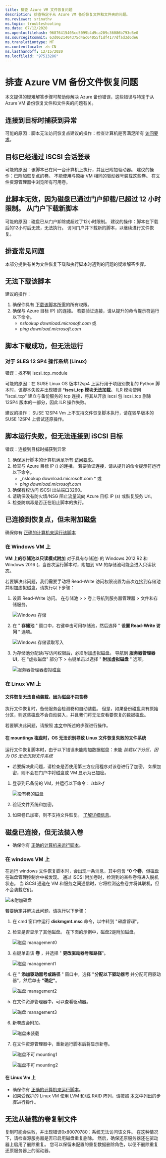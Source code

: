 ```yaml
---
title: 排查 Azure VM 文件恢复问题
description: 排查特定于从 Azure VM 备份恢复文件和文件夹的问题。
ms.reviewer: srinathv
ms.topic: troubleshooting
ms.date: 07/12/2020
ms.openlocfilehash: 96876415405cc5099b4d9ca209c36086b793d6e0
ms.sourcegitcommit: 63d0621404375d4ac64055f1df4177dfad3d6de6
ms.translationtype: MT
ms.contentlocale: zh-CN
ms.lasthandoff: 12/15/2020
ms.locfileid: "97513286"
---
```

# <a name="troubleshooting-issues-in-file-recovery-of-azure-vm-backup"></a>排查 Azure VM 备份文件恢复问题

本文提供的疑难解答步骤可帮助你解决 Azure 备份错误，这些错误与特定于从 Azure VM 备份恢复文件和文件夹的问题有关。 

## <a name="exception-caught-while-connecting-to-target"></a>连接到目标时捕获到异常

可能的原因：脚本无法访问恢复点建议的操作：检查计算机是否满足所有 [访问要求](https://docs.microsoft.com/azure/backup/backup-azure-restore-files-from-vm#step-4-access-requirements-to-successfully-run-the-script)。

## <a name="the-target-has-already-been-logged-in-via-an-iscsi-session"></a>目标已经通过 iSCSI 会话登录

可能的原因：该脚本已在同一台计算机上执行，并且已附加驱动器。
建议的操作：已附加恢复点的卷。 不能使用与原始 VM 相同的驱动器号装载这些卷。 在文件资源管理器中浏览所有可用卷。

## <a name="this-script-is-invalid-because-the-disks-have-been-dismounted-via-portalexceeded-the-12-hr-limit-download-a-new-script-from-the-portal"></a>此脚本无效，因为磁盘已通过门户卸载/已超过 12 小时限制。 从门户下载新脚本

可能的原因：磁盘已从门户卸除或超过了12小时限制。
建议的操作：脚本在下载后的12小时后无效，无法执行。 访问门户并下载新的脚本，以继续进行文件恢复。

## <a name="troubleshooting-common-issues"></a>排查常见问题

本部分提供有关为文件恢复下载和执行脚本时遇到的问题的疑难解答步骤。

## <a name="cannot-download-the-script"></a>无法下载该脚本

建议的操作：

1. 确保你具有 [下载该脚本所需](https://docs.microsoft.com/azure/backup/backup-azure-restore-files-from-vm#select-recovery-point-who-can-generate-script)的所有权限。
2. 确保与 Azure 目标 IP)  (的连接。
若要验证连接，请从提升的命令提示符运行以下命令。 
    - *nslookup download.microsoft.com* 或
    - *ping download.microsoft.com*

## <a name="the-script-downloads-successfully-but-fails-to-run"></a>脚本下载成功，但无法运行

### <a name="for-sles-12-sp4-os-linux"></a>对于 SLES 12 SP4 操作系统 (Linux) 

错误：找不到 iscsi_tcp_module

可能的原因：在 SUSE Linux OS 版本12sp4 上运行用于项级别恢复的 Python 脚本时，该脚本失败并出现错误 ***iscsi_tcp 模块无法加载**。 ILR 模块使用 "iscsi_tcp" 建立与备份服务的 tcp 连接，将其从开放 iscsi 包 iscsi_tcp 删除12SP4 版本的一部分，因此 ILR 操作失败。

建议的操作： SUSE 12SP4 Vm 上不支持文件恢复脚本执行，请在较早版本的 SUSE 12SP4 上尝试还原操作。

## <a name="the-script-runs-but-connection-to-iscsi-target-failed"></a>脚本运行失败，但无法连接到 iSCSI 目标

错误：连接到目标时捕获到异常

1. 确保运行脚本的计算机满足所有 [访问要求](https://docs.microsoft.com/azure/backup/backup-azure-restore-files-from-vm#step-4-access-requirements-to-successfully-run-the-script)。
2. 检查与 Azure 目标 IP () 的连接。
若要验证连接，请从提升的命令提示符运行以下命令。 
    - _nslookup download.microsoft.com * 或<br>
    - *ping download.microsoft.com*
3. 确保有权访问 iSCSI 出站端口3260。
4. 请确保没有防火墙/NSG 阻止流量流向 Azure 目标 IP (s) 或恢复服务 Url。
5. 检查防病毒是否正在阻止脚本的执行。

## <a name="connected-to-recovery-point-but-disks-did-not-get-attached"></a>已连接到恢复点，但未附加磁盘

确保你有 [正确的计算机来运行该脚本](https://docs.microsoft.com/azure/backup/backup-azure-restore-files-from-vm#step-2-ensure-the-machine-meets-the-requirements-before-executing-the-script)

### <a name="on-windows-vm"></a>在 Windows VM 上

**VM 上的存储池以只读模式附加** 对于具有存储池) 的 Windows 2012 R2 和 Windows 2016 (，当首次运行脚本时，附加到 VM 的存储池可能会进入只读状态。

若要解决此问题，我们需要手动将 Read-Write 访问权限设置为首次连接到存储池并附加虚拟磁盘，请执行以下步骤：

1. 设置 Read-Write 访问。
在存储池 > > 卷上导航到服务器管理器 > 文件和存储服务。

   ![Windows 存储](./media/backup-azure-restore-files-from-vm/windows-storage-1.png)

2. 在 " **存储池** " 窗口中，右键单击可用存储池，然后选择 " **设置 Read-Write 访问** " 选项。

   ![Windows 存储读取写入](./media/backup-azure-restore-files-from-vm/windows-storage-read-write-2.png)

3. 为存储池分配读/写访问权限后，必须附加虚拟磁盘。
导航到 **服务器管理器 UI**，在 "虚拟磁盘" 部分下 > 右键单击以选择 " **附加虚拟磁盘** " 选项。

   ![服务器管理器虚拟磁盘](./media/backup-azure-restore-files-from-vm/server-manager-virtual-disk-3.png)

### <a name="on-linux-vm"></a>在 Linux VM 上

#### <a name="file-recovery-fails-to-auto-mount-because-disk-does-not-contain-volumes"></a>文件恢复无法自动装载，因为磁盘不包含卷

执行文件恢复时，备份服务会检测卷和自动装载。 但是，如果备份磁盘具有原始分区，则这些磁盘不会自动装入，并且我们将无法查看要恢复的数据磁盘。

若要解决此问题，请按照 [本文](https://docs.microsoft.com/azure/backup/backup-azure-restore-files-from-vm#lvmraid-arrays-for-linux-vms)中所述的步骤进行操作。
 
#### <a name="os-could-not-identify-the-filesystem-causing-linux-file-recovery-to-fail-while-mountings-disks"></a>在 mountings 磁盘时，OS 无法识别导致 Linux 文件恢复失败的文件系统

运行文件恢复脚本时，由于以下错误未能附加数据磁盘：未能 *装载以下分区，因为 OS 无法识别文件系统*

- 若要解决此问题，请检查是否使用第三方应用程序对该卷进行了加密。 如果加密，则不会在门户中将磁盘或 VM 显示为已加密。
1. 登录到已备份的 VM，并运行以下命令： *lsblk-f*<br>

   ![没有卷的磁盘](./media/backup-azure-restore-files-from-vm/disk-without-volume-5.png)

2. 验证文件系统和加密。
3. 如果卷已加密，则不支持文件恢复。 [了解详细信息](https://docs.microsoft.com/azure/backup/backup-support-matrix-iaas#support-for-file-level-restore)。

## <a name="disks-are-attached-but-unable-to-mount-volumes"></a>磁盘已连接，但无法装入卷

- 确保你有 [正确的计算机来运行脚本](https://docs.microsoft.com/azure/backup/backup-azure-restore-files-from-vm#step-2-ensure-the-machine-meets-the-requirements-before-executing-the-script)。

### <a name="on-windows-vm"></a>在 windows VM 上

在运行 windows 文件恢复脚本时，会出现一条消息，其中包含 ***0 个卷**，但磁盘在磁盘管理控制台中被发现。 通过 iSCSI 附加卷时，检测到的某些卷将进入脱机状态。 当 iSCSI 通道在 VM 和服务之间通信时，它将检测这些卷并将其联机，但不会装载它们。

   ![未附加磁盘](./media/backup-azure-restore-files-from-vm/disk-not-attached-6.png)

若要确定并解决此问题，请执行以下步骤：

1. 在 cmd 窗口中运行 **diskmgmt.msc** 命令，以中转到 "*磁盘管理*"。
2. 检查是否显示了其他磁盘。 在下面的示例中，磁盘2是附加磁盘。

   ![磁盘 management0](./media/backup-azure-restore-files-from-vm/disk-management-7.png)

3. 右键单击该 **卷** ，并选择 " **更改驱动器号和路径**"。

   ![磁盘 management1](./media/backup-azure-restore-files-from-vm/disk-management-8.png)

4. 在 " **添加驱动器号或路径** " 窗口中，选择 **"分配以下驱动器号** 并分配可用驱动器"，然后单击 **"确定"**。 

   ![磁盘 management2](./media/backup-azure-restore-files-from-vm/disk-management-9.png)

5. 在文件资源管理器中，可以查看驱动器。

   ![磁盘 management3](./media/backup-azure-restore-files-from-vm/disk-management-10.png)

6. 新卷应会附加。  

   ![磁盘未装载](./media/backup-azure-restore-files-from-vm/disk-not-mounting-11.png)

7. 在文件资源管理器中，重新运行脚本后将显示新卷。

   ![磁盘不可 mounting1](./media/backup-azure-restore-files-from-vm/disk-not-mounting-12.png)

   ![磁盘不可 mounting2](./media/backup-azure-restore-files-from-vm/disk-not-mounting-13.png)

#### <a name="on-linux-vms"></a>在 Linux Vm 上 

- 确保你有 [正确的计算机来运行脚本](https://docs.microsoft.com/azure/backup/backup-azure-restore-files-from-vm#step-2-ensure-the-machine-meets-the-requirements-before-executing-the-script)。
- 如果受保护的 Linux VM 使用 LVM 和/或 RAID 阵列，请按照 [本文](https://docs.microsoft.com/azure/backup/backup-azure-restore-files-from-vm#lvmraid-arrays-for-linux-vms)中列出的步骤进行操作。

## <a name="cannot-copy-the-files-from-mounted-volumes"></a>无法从装载的卷复制文件

复制可能会失败，并出现错误0x80070780：系统无法访问该文件。 在这种情况下，请检查源服务器是否已启用磁盘重复删除。 然后，确保还原服务器还在驱动器上启用了删除重复。 您可以保留未配置的重复数据删除角色，以便不删除重复还原服务器上的驱动器。

